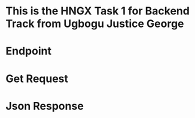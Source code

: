 # This is the HNGX Task 1 for Backend Track from Ugbogu Justice George

# Endpoint

# Get Request

# Json Response